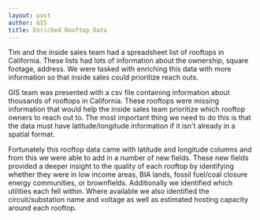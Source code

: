 ```yaml
---
layout: post
author: GIS
title: Enriched Rooftop Data
---
```

Tim and the inside sales team had a spreadsheet list of rooftops in California. These lists had lots of information about the ownership, square footage, address. We were tasked with enriching this data with more information so that inside sales could prioritize reach outs. 


GIS team was presented with a csv file containing information about thousands of rooftops in California. These rooftops were missing information that would help the inside sales team prioritize which rooftop owners to reach out to. The most important thing we need to do this is that the data must have latitude/longitude information if it isn't already in a spatial format. 

Fortunately this rooftop data came with latitude and longitude columns and from this we were able to add in a number of new fields. These new fields provided a deeper insight to the quality of each rooftop by identifying whether they were in low income areas, BIA lands, fossil fuel/coal closure energy communities, or brownfields. Additionally we identified which utilities each fell within. Where available we also identified the circuit/substation name and voltage as well as estimated hosting capacity around each rooftop.


